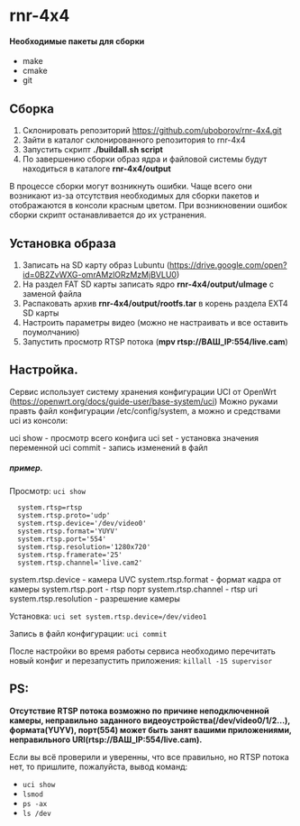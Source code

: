 # rnr-4x4

#### Необходимые пакеты для сборки
* make
* cmake
* git

## Сборка
1. Склонировать репозиторий https://github.com/uboborov/rnr-4x4.git
2. Зайти в каталог склонированного репозитория to rnr-4x4
3. Запустить скрипт **./buildall.sh script**
4. По завершению сборки образ ядра и файловой системы будут находиться в каталоге **rnr-4x4/output**

В процессе сборки могут возникнуть ошибки. Чаще всего они возникают из-за отсутствия необходимых для сборки пакетов и отображаются в консоли красным цветом. При возникновении ошибок сборки скрипт останавливается до их устранения.

## Установка образа
1. Записать на SD карту образ Lubuntu (https://drive.google.com/open?id=0B2ZvWXG-omrAMzlORzMzMjBVLU0)
2. На раздел FAT SD карты записать ядро **rnr-4x4/output/uImage** с заменой файла
3. Распаковать архив **rnr-4x4/output/rootfs.tar** в корень раздела EXT4 SD карты
4. Настроить параметры видео (можно не настраивать и все оставить поумолчанию)
5. Запустить просмотр RTSP потока (**mpv rtsp://ВАШ_IP:554/live.cam**)

## Настройка.
  Сервис использует систему хранения конфигурации UCI от OpenWrt (https://openwrt.org/docs/guide-user/base-system/uci)
  Можно руками правть файл конфигурации /etc/config/system, а можно и средствами uci из консоли:
  
  uci show - просмотр всего конфига
  uci set - установка значения переменной
  uci commit - запись изменений в файл
  
  ##### пример.
  Просмотр:
  `uci show`
  
      system.rtsp=rtsp
      system.rtsp.proto='udp'
      system.rtsp.device='/dev/video0'
      system.rtsp.format='YUYV'
      system.rtsp.port='554'
      system.rtsp.resolution='1280x720'
      system.rtsp.framerate='25'
      system.rtsp.channel='live.cam2'
    
system.rtsp.device - камера UVC
system.rtsp.format - формат кадра от камеры
system.rtsp.port - rtsp порт
system.rtsp.channel - rtsp uri
system.rtsp.resolution - разрешение камеры
      
Установка:
  `uci set system.rtsp.device=/dev/video1`
  
Запись в файл конфигурации:
  `uci commit`
  
После настройки во время работы сервиса необходимо перечитать новый конфиг и перезапустить приложения:
`killall -15 supervisor`

## PS:
**Отсутствие RTSP потока возможно по причине неподключенной камеры, неправильно заданного видеоустройства(/dev/video0/1/2...), формата(YUYV), порт(554) может быть 
занят вашими приложениями, неправильного URI(rtsp://ВАШ_IP:554/live.cam).**

Если вы всё проверили и уверенны, что все правильно, но RTSP потока нет, то пришлите, пожалуйста, вывод команд: 
* `uci show`
* `lsmod`
* `ps -ax`
* `ls /dev`
